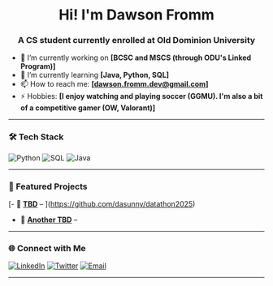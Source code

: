 <!-- Intro Section -->
<h1 align="center">Hi! I'm Dawson Fromm</h1>
<h3 align="center">A CS student currently enrolled at Old Dominion University </h3>

<!-- Quick Bio -->
- 🔭 I’m currently working on **[BCSC and MSCS (through ODU's Linked Program)]**
- 🌱 I’m currently learning **[Java, Python, SQL]**
- 📫 How to reach me: **[dawson.fromm.dev@gmail.com]**
- ⚡ Hobbies: **[I enjoy watching and playing soccer (GGMU). I'm also a bit of a competitive gamer (OW, Valorant)]**

---

<!-- Tech Stack -->
### 🛠 Tech Stack
![Python](https://img.shields.io/badge/Python-3776AB?style=for-the-badge&logo=python&logoColor=white)
![SQL](https://img.shields.io/badge/SQL-4479A1?style=for-the-badge&logo=postgresql&logoColor=white)
![Java](https://img.shields.io/badge/Java-ED8B00?style=for-the-badge&logo=openjdk&logoColor=white)

---

<!-- GitHub Stats -->
<!-- 
### 📊 GitHub Stats
<p align="center">
  <img src="https://github-readme-stats.vercel.app/api?username=dasunny&show_icons=true&theme=radical" alt="yourusername's GitHub stats" />
  <br/>
  <img src="https://github-readme-streak-stats.herokuapp.com/?user=dasunny&theme=radical" alt="GitHub Streak" />
  <br/>
  <img src="https://github-readme-stats.vercel.app/api/top-langs/?username=dasunny&layout=compact&theme=radical" alt="Top Languages" />
</p>

---
-->
<!-- Featured Projects -->
### 🚀 Featured Projects
[- 🔹 [**TBD**](https://github.com/yourusername/project) – <!--Description of Project Here-->](https://github.com/dasunny/datathon2025)
- 🔹 [**Another TBD**](https://github.com/yourusername/project) – <!--Description of Project Here-->
---

<!-- Connect -->
### 🌐 Connect with Me
[![LinkedIn](https://img.shields.io/badge/-LinkedIn-blue?style=flat-square&logo=linkedin)](https://www.linkedin.com/in/dawson-fromm-492115363/)
[![Twitter](https://img.shields.io/badge/-Twitter-1DA1F2?style=flat-square&logo=twitter&logoColor=white)](TBDTwitter)
[![Email](https://img.shields.io/badge/-Email-c14438?style=flat-square&logo=gmail&logoColor=white)](mailto:dawson.fromm.dev@gmail.com)

---
